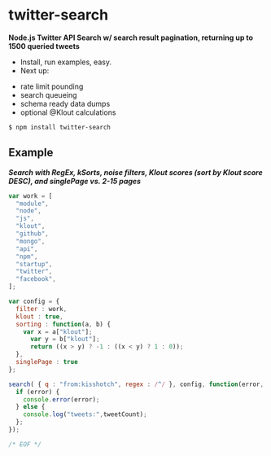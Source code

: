 
twitter-search
==============

**Node.js Twitter API Search w/ search result pagination, returning up to 1500 queried tweets**

  * Install, run examples, easy.
  * Next up: 
  - rate limit pounding 
  - search queueing
  - schema ready data dumps
  - optional @Klout calculations

```bash
$ npm install twitter-search
```

## Example ##

***Search with RegEx, kSorts, noise filters, Klout scores (sort by Klout score DESC), and singlePage vs. 2-15 pages***

```javascript
var work = [
  "module",
  "node",
  "js",
  "klout",
  "github",
  "mongo",
  "api",
  "npm",
  "startup",
  "twitter",
  "facebook",
];

var config = {
  filter : work,
  klout : true,
  sorting : function(a, b) {
    var x = a["klout"];
      var y = b["klout"];
      return ((x > y) ? -1 : ((x < y) ? 1 : 0));
  },
  singlePage : true
};

search( { q : "from:kisshotch", regex : /^/ }, config, function(error, tweets, tweetCount) {
  if (error) {
    console.error(error);
  } else {
    console.log("tweets:",tweetCount);
  };
});

/* EOF */
```
